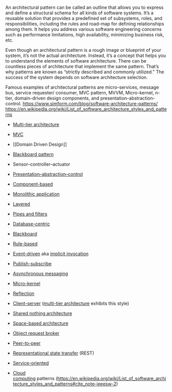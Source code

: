 An architectural pattern can be called an outline that allows you to express and define a structural schema for all kinds of software systems. It’s a reusable solution that provides a predefined set of subsystems, roles, and responsibilities, including the rules and road-map for defining relationships among them. It helps you address various software engineering concerns such as performance limitations, high availability, minimizing business risk, etc.     

Even though an architectural pattern is a rough image or blueprint of your system, it’s not the actual architecture. Instead, it’s a concept that helps you to understand the elements of software architecture. There can be countless pieces of architecture that implement the same pattern. That’s why patterns are known as “strictly described and commonly utilized.” The success of the system depends on software architecture selection. 

Famous examples of architectural patterns are micro-services, message bus, service requester/ consumer, MVC pattern, MVVM, Micro-kernel, n-tier, domain-driven design components, and presentation-abstraction-control.
https://www.simform.com/blog/software-architecture-patterns/
https://en.wikipedia.org/wiki/List_of_software_architecture_styles_and_patterns



-   [Multi-tier architecture](https://en.wikipedia.org/wiki/Multitier_architecture "Multitier architecture")
-   [MVC](https://en.wikipedia.org/wiki/Model%E2%80%93view%E2%80%93controller "Model–view–controller")
-   [[Domain Driven Design]]
-   [Blackboard pattern](https://en.wikipedia.org/wiki/Blackboard_pattern "Blackboard pattern")
-   Sensor–controller–actuator
-   [Presentation–abstraction–control](https://en.wikipedia.org/wiki/Presentation%E2%80%93abstraction%E2%80%93control "Presentation–abstraction–control")

-   [Component-based](https://en.wikipedia.org/wiki/Software_componentry "Software componentry")
-   [Monolithic application](https://en.wikipedia.org/wiki/Monolithic_application "Monolithic application")
-   [Layered](https://en.wikipedia.org/wiki/Abstraction_(computer_science)#Layered_architecture "Abstraction (computer science)")
-   [Pipes and filters](https://en.wikipedia.org/wiki/Pipes_and_filters "Pipes and filters")

-   [Database-centric](https://en.wikipedia.org/wiki/Database-centric_architecture "Database-centric architecture")
-   [Blackboard](https://en.wikipedia.org/wiki/Blackboard_(computing) "Blackboard (computing)")
-   [Rule-based](https://en.wikipedia.org/wiki/Rule-based_system "Rule-based system")

-   [Event-driven](https://en.wikipedia.org/wiki/Event-driven_architecture "Event-driven architecture") aka [implicit invocation](https://en.wikipedia.org/wiki/Implicit_invocation "Implicit invocation")
-   [Publish-subscribe](https://en.wikipedia.org/wiki/Publish/subscribe "Publish/subscribe")
-   [Asynchronous messaging](https://en.wikipedia.org/wiki/Asynchronous_messaging "Asynchronous messaging")

-   [Micro-kernel](https://en.wikipedia.org/wiki/Microkernel "Microkernel")
-   [Reflection](https://en.wikipedia.org/wiki/Reflection_(computer_programming) "Reflection (computer programming)")
-   [Client-server](https://en.wikipedia.org/wiki/Client%E2%80%93server_model "Client–server model") ([multi-tier architecture](https://en.wikipedia.org/wiki/Multitier_architecture "Multitier architecture") exhibits this style)
-   [Shared nothing architecture](https://en.wikipedia.org/wiki/Shared_nothing_architecture "Shared nothing architecture")
-   [Space-based architecture](https://en.wikipedia.org/wiki/Space-based_architecture "Space-based architecture")
-   [Object request broker](https://en.wikipedia.org/wiki/Object_request_broker "Object request broker")
-   [Peer-to-peer](https://en.wikipedia.org/wiki/Peer-to-peer "Peer-to-peer")
-   [Representational state transfer](https://en.wikipedia.org/wiki/Representational_state_transfer "Representational state transfer") (REST)
-   [Service-oriented](https://en.wikipedia.org/wiki/Service-oriented_architecture "Service-oriented architecture")
-   [Cloud computing](https://en.wikipedia.org/wiki/Cloud_computing "Cloud computing") patterns (https://en.wikipedia.org/wiki/List_of_software_architecture_styles_and_patterns#cite_note-ieeesw-2)
